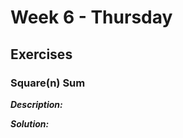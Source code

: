 # Week 6 - Thursday


## Exercises

### Square(n) Sum

***Description:***



***Solution:***

``` typescript

```
